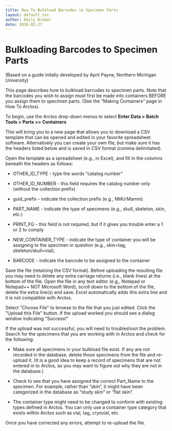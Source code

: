 ```yaml
---
title: How To Bulkload Barcodes to Specimen Parts
layout: default_toc
author: Emily Braker
date: 2016-02-27
---
```


# Bulkloading Barcodes to Specimen Parts
(Based on a guide initally developed by April Payne, Northern Michigan University)

This page describes how to bulkload barcodes to specimen parts. Note that the barcodes you wish to assign must first be made into containers BEFORE you assign them to specimen parts. (See the “Making Containers” page in How To Arctos). 

To begin, use the Arctos drop-down menus to select **Enter Data > Batch Tools > Parts >> Containers**

This will bring you to a new page that allows you to download a CSV template that can be opened and edited in your favorite spreadsheet software.  Alternatively you can create your own file, but make sure it has the headers listed below and is saved in CSV format (comma delimitated).  

Open the template as a spreadsheet (e.g., in Excel), and fill in the columns beneath the headers as follows:

* OTHER_ID_TYPE - type the words “catalog number”

* OTHER_ID_NUMBER - this field requires the catalog number only (without the collection prefix)

* guid_prefix - indicate the collection prefix (e.g., NMU:Mamm) 

* PART_NAME - indicate the type of specimens (e.g., skull, skeleton, skin, etc.)

* PRINT_FG - this field is not required, but if it gives you trouble enter a 1 or 2 to comply

* NEW_CONTAINER_TYPE - indicate the type of container you will be assigning to the specimen in question (e.g., skin=tag, skeleton/skull=vial).

* BARCODE - indicate the barcode to be assigned to the container
  
Save the file (retaining the CSV format). Before uploading the resulting file you may need to delete any extra carriage returns (i.e., blank lines) at the bottom of the file. Open the file in any text editor (e.g., Notepad or Notepad++ NOT Microsoft Word), scroll down to the bottom of the file, delete the extra line(s) and save. Excel automatically adds this extra line and it is not compatible with Arctos.

Select "Choose File" to browse to the file that you just edited.  Click the "Upload this File" button.  If the upload worked you should see a dialog window indicating “Success!” 

If the upload was not successful, you will need to troubleshoot the problem. Search for the specimens that you are working with in Arctos and check for the following:

  * Make sure all specimens in your bulkload file exist. If any are not recorded in the database, delete those specimens from the file and re-upload it. (It is a good idea to keep a record of specimens that are not entered in to Arctos, as you may want to figure out why they are not in the database.)   

  * Check to see that you have assigned the correct Part_Name to the specimen. For example, rather than “skin”, it might have been categorized in the database as “study skin” or “flat skin”.    

  * The container type might need to be changed to conform with existing types defined in Arctos. You can only use a container type category that exists within Arctos such as vial, tag, cryovial, etc.

Once you have corrected any errors, attempt to re-upload the file.
